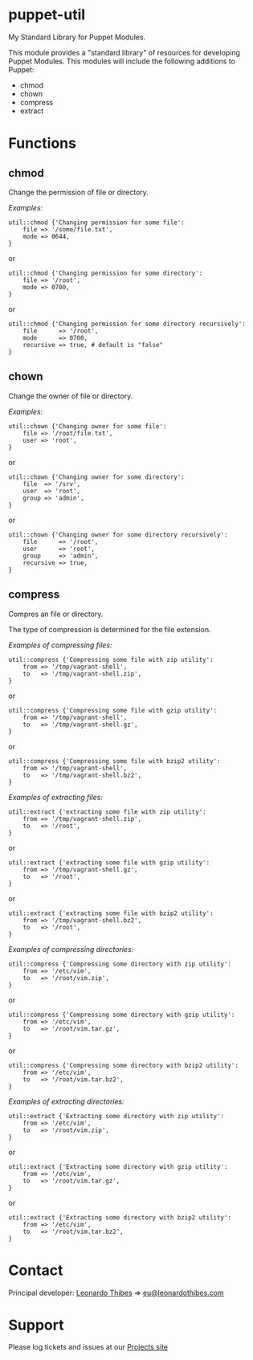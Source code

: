 puppet-util
===========

My Standard Library for Puppet Modules.

This module provides a "standard library" of resources for developing Puppet
Modules. This modules will include the following additions to Puppet:

 * chmod
 * chown
 * compress
 * extract

# Functions #

chmod
-----
Change the permission of file or directory.

*Examples:*
```puppet
util::chmod {'Changing permission for some file':
	file => '/some/file.txt',
	mode => 0644,
}
```
or
```puppet
util::chmod {'Changing permission for some directory':
	file => '/root',
	mode => 0700,
}
```
or
```puppet
util::chmod {'Changing permission for some directory recursively':
	file      => '/root',
	mode      => 0700,
	recursive => true, # default is "false"
}
```

chown
-----
Change the owner of file or directory.

*Examples:*
```puppet
util::chown {'Changing owner for some file':
	file => '/root/file.txt',
	user => 'root',
}
```
or
```puppet
util::chown {'Changing owner for some directory':
	file  => '/srv',
	user  => 'root',
	group => 'admin',
}
```
or
```puppet
util::chown {'Changing owner for some directory recursively':
	file      => '/root',
	user      => 'root',
	group     => 'admin',
	recursive => true,
}
```

compress
--------
Compres an file or directory.

The type of compression is determined for the file extension.

*Examples of compressing files:*
```puppet
util::compress {'Compressing some file with zip utility':
	from => '/tmp/vagrant-shell',
	to   => '/tmp/vagrant-shell.zip',
}
```
or
```puppet
util::compress {'Compressing some file with gzip utility':
	from => '/tmp/vagrant-shell',
	to   => '/tmp/vagrant-shell.gz',
}
```
or
```puppet
util::compress {'Compressing some file with bzip2 utility':
	from => '/tmp/vagrant-shell',
	to   => '/tmp/vagrant-shell.bz2',
}
```

*Examples of extracting files:*
```puppet
util::extract {'extracting some file with zip utility':
    from => '/tmp/vagrant-shell.zip',
    to   => '/root',
}
```
or
```puppet
util::extract {'extracting some file with gzip utility':
    from => '/tmp/vagrant-shell.gz',
    to   => '/root',
}
```
or
```puppet
util::extract {'extracting some file with bzip2 utility':
    from => '/tmp/vagrant-shell.bz2',
    to   => '/root',
}
```

*Examples of compressing directories:*
```puppet
util::compress {'Compressing some directory with zip utility':
	from => '/etc/vim',
	to   => '/root/vim.zip',
}
```
or
```puppet
util::compress {'Compressing some directory with gzip utility':
	from => '/etc/vim',
	to   => '/root/vim.tar.gz',
}
```
or
```puppet
util::compress {'Compressing some directory with bzip2 utility':
	from => '/etc/vim',
	to   => '/root/vim.tar.bz2',
}
```

*Examples of extracting directories:*
```puppet
util::extract {'Extracting some directory with zip utility':
	from => '/etc/vim',
	to   => '/root/vim.zip',
}
```
or
```puppet
util::extract {'Extracting some directory with gzip utility':
	from => '/etc/vim',
	to   => '/root/vim.tar.gz',
}
```
or
```puppet
util::extract {'Extracting some directory with bzip2 utility':
	from => '/etc/vim',
	to   => '/root/vim.tar.bz2',
}
```

# Contact #

Principal developer:
	[Leonardo Thibes](http://leonardothibes.com) => [eu@leonardothibes.com](mailto:eu@leonardothibes.com)

# Support #

Please log tickets and issues at our [Projects site](https://github.com/leonardothibes/puppet-util/issues)
